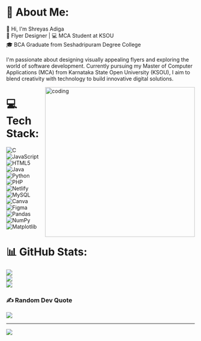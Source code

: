 # 💫 About Me:
👋 Hi, I'm Shreyas Adiga<br>🎨 Flyer Designer | 💻 MCA Student at KSOU<br>🎓 BCA Graduate from Seshadripuram Degree College<br><br>I'm passionate about designing visually appealing flyers and exploring the world of software development. Currently pursuing my Master of Computer Applications (MCA) from Karnataka State Open University (KSOU), I aim to blend creativity with technology to build innovative digital solutions.

<img align="right" alt="coding" width="400" src="https://github.com/user-attachments/assets/769ced84-aab9-4ec0-962d-bb1204d96f96.gif">

# 💻 Tech Stack:
![C](https://img.shields.io/badge/c-%2300599C.svg?style=flat&logo=c&logoColor=white) ![JavaScript](https://img.shields.io/badge/javascript-%23323330.svg?style=flat&logo=javascript&logoColor=%23F7DF1E) ![HTML5](https://img.shields.io/badge/html5-%23E34F26.svg?style=flat&logo=html5&logoColor=white) ![Java](https://img.shields.io/badge/java-%23ED8B00.svg?style=flat&logo=openjdk&logoColor=white) ![Python](https://img.shields.io/badge/python-3670A0?style=flat&logo=python&logoColor=ffdd54) ![PHP](https://img.shields.io/badge/php-%23777BB4.svg?style=flat&logo=php&logoColor=white) ![Netlify](https://img.shields.io/badge/netlify-%23000000.svg?style=flat&logo=netlify&logoColor=#00C7B7) ![MySQL](https://img.shields.io/badge/mysql-4479A1.svg?style=flat&logo=mysql&logoColor=white) ![Canva](https://img.shields.io/badge/Canva-%2300C4CC.svg?style=flat&logo=Canva&logoColor=white) ![Figma](https://img.shields.io/badge/figma-%23F24E1E.svg?style=flat&logo=figma&logoColor=white) ![Pandas](https://img.shields.io/badge/pandas-%23150458.svg?style=flat&logo=pandas&logoColor=white) ![NumPy](https://img.shields.io/badge/numpy-%23013243.svg?style=flat&logo=numpy&logoColor=white) ![Matplotlib](https://img.shields.io/badge/Matplotlib-%23ffffff.svg?style=flat&logo=Matplotlib&logoColor=black)
# 📊 GitHub Stats:
![](https://github-readme-stats.vercel.app/api?username=shreyas-adiga-1708&theme=vision-friendly-dark&hide_border=false&include_all_commits=false&count_private=false)<br/>
![](https://nirzak-streak-stats.vercel.app/?user=shreyas-adiga-1708&theme=vision-friendly-dark&hide_border=false)<br/>
![](https://github-readme-stats.vercel.app/api/top-langs/?username=shreyas-adiga-1708&theme=vision-friendly-dark&hide_border=false&include_all_commits=false&count_private=false&layout=compact)

### ✍️ Random Dev Quote
![](https://quotes-github-readme.vercel.app/api?type=horizontal&theme=tokyonight)

---
[![](https://visitcount.itsvg.in/api?id=shreyas-adiga-1708&icon=0&color=0)](https://visitcount.itsvg.in)

<!-- Proudly created with GPRM ( https://gprm.itsvg.in ) -->

